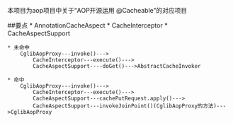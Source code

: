 本项目为aop项目中关于“AOP开源运用 @Cacheable”的对应项目

##要点
    * AnnotationCacheAspect
    * CacheInterceptor
    * CacheAspectSupport
    
    * 未命中
        CglibAopProxy---invoke()--->
            CacheInterceptor---execute()--->
            CacheAspectSupport----doGet()--->AbstractCacheInvoker

    * 命中
        CglibAopProxy---invoke()--->
            CacheInterceptor---execute()--->
            CacheAspectSupport---cachePutRequest.apply()--->
            CacheAspectSupport---invokeJoinPoint()(CglibAopProxy的方法)--->CglibAopProxy